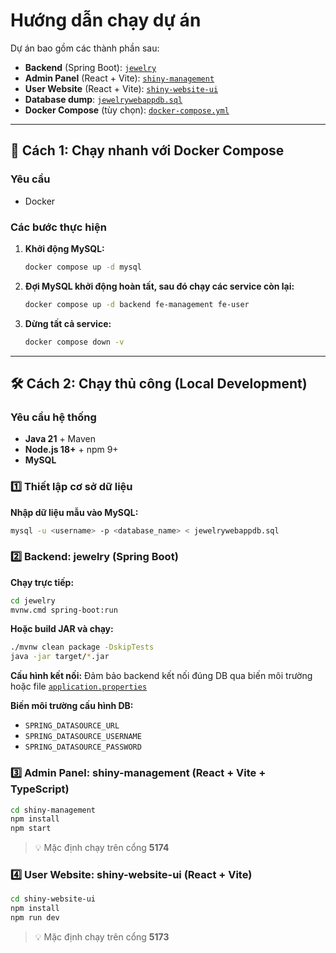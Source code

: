 # Hướng dẫn chạy dự án

Dự án bao gồm các thành phần sau:

- **Backend** (Spring Boot): [`jewelry`](jewelry)
- **Admin Panel** (React + Vite): [`shiny-management`](shiny-management)  
- **User Website** (React + Vite): [`shiny-website-ui`](shiny-website-ui)
- **Database dump**: [`jewelrywebappdb.sql`](jewelrywebappdb.sql)
- **Docker Compose** (tùy chọn): [`docker-compose.yml`](docker-compose.yml)

---

## 🚀 Cách 1: Chạy nhanh với Docker Compose

### Yêu cầu
- Docker

### Các bước thực hiện

1. **Khởi động MySQL:**
    ```bash
    docker compose up -d mysql
    ```

2. **Đợi MySQL khởi động hoàn tất, sau đó chạy các service còn lại:**
    ```bash
    docker compose up -d backend fe-management fe-user
    ```

3. **Dừng tất cả service:**
    ```bash
    docker compose down -v
    ```

---

## 🛠️ Cách 2: Chạy thủ công (Local Development)

### Yêu cầu hệ thống
- **Java 21** + Maven
- **Node.js 18+** + npm 9+
- **MySQL**

### 1️⃣ Thiết lập cơ sở dữ liệu

**Nhập dữ liệu mẫu vào MySQL:**
```bash
mysql -u <username> -p <database_name> < jewelrywebappdb.sql
```

### 2️⃣ Backend: jewelry (Spring Boot)

**Chạy trực tiếp:**
```bash
cd jewelry
mvnw.cmd spring-boot:run
```

**Hoặc build JAR và chạy:**
```bash
./mvnw clean package -DskipTests
java -jar target/*.jar
```
**Cấu hình kết nối:** Đảm bảo backend kết nối đúng DB qua biến môi trường hoặc file [`application.properties`](jewelry/src/main/resources/application.properties)

**Biến môi trường cấu hình DB:**
- `SPRING_DATASOURCE_URL`
- `SPRING_DATASOURCE_USERNAME` 
- `SPRING_DATASOURCE_PASSWORD`

### 3️⃣ Admin Panel: shiny-management (React + Vite + TypeScript)

```bash
cd shiny-management
npm install
npm start
```

> 💡 Mặc định chạy trên cổng **5174**

### 4️⃣ User Website: shiny-website-ui (React + Vite)

```bash
cd shiny-website-ui
npm install
npm run dev
```

> 💡 Mặc định chạy trên cổng **5173**